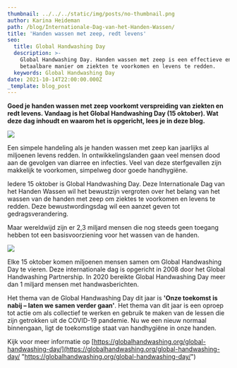 ```yaml
---
thumbnail: ../../../static/img/posts/no-thumbnail.png
author: Karina Heideman
path: /blog/Internationale-Dag-van-het-Handen-Wassen/
title: 'Handen wassen met zeep, redt levens'
seo:
  title: Global Handwashing Day
  description: >-
    Global Handwashing Day. Handen wassen met zeep is een effectieve en
    betaalbare manier om ziekten te voorkomen en levens te redden.  
  keywords: Global Handwashing Day
date: 2021-10-14T22:00:00.000Z
_template: blog_post
---
```




**Goed je handen wassen met zeep voorkomt verspreiding van ziekten en redt levens. Vandaag is het Global Handwashing Day (15 oktober). Wat deze dag inhoudt en waarom het is opgericht, lees je in deze blog.**

![](/handen-washen.jpg)

Een simpele handeling als je handen wassen met zeep kan jaarlijks al miljoenen levens redden. In ontwikkelingslanden gaan veel mensen dood aan de gevolgen van diarree en infecties. Veel van deze sterfgevallen zijn makkelijk te voorkomen, simpelweg door goede handhygiëne.

Iedere 15 oktober is Global Handwashing Day. Deze Internationale Dag van het Handen Wassen wil het bewustzijn vergroten over het belang van het wassen van de handen met zeep om ziektes te voorkomen en levens te redden. Deze bewustwordingsdag wil een aanzet geven tot gedragsverandering.

Maar wereldwijd zijn er 2,3 miljard mensen die nog steeds geen toegang hebben tot een basisvoorziening voor het wassen van de handen.

![](/ruthson-zimmerman-u9alloihas0-unsplash-handen-wassen.jpg)

Elke 15 oktober komen miljoenen mensen samen om Global Handwashing Day te vieren. Deze internationale dag is opgericht in 2008 door het Global Handwashing Partnership. In 2020 bereikte Global Handwashing Day meer dan 1 miljard mensen met handwasberichten.

Het thema van de Global Handwashing Day dit jaar is **'Onze toekomst is nabij – laten we samen verder gaan'**. Het thema van dit jaar is een oproep tot actie om als collectief te werken en gebruik te maken van de lessen die zijn getrokken uit de COVID-19 pandemie. Nu we een nieuw normaal binnengaan, ligt de toekomstige staat van handhygiëne in onze handen.

Kijk voor meer informatie op [https://globalhandwashing.org/global-handwashing-day/](https://globalhandwashing.org/global-handwashing-day/ "https://globalhandwashing.org/global-handwashing-day/")
